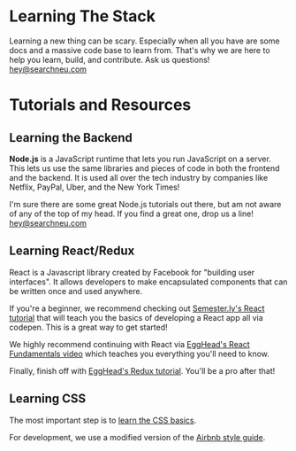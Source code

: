 
# Learning The Stack

Learning a new thing can be scary. Especially when all you have are some docs and a massive code base to learn from. That's why we are here to help you learn, build, and contribute. Ask us questions! hey@searchneu.com

# Tutorials and Resources

## Learning the Backend

**Node.js** is a JavaScript runtime that lets you run JavaScript on a server. This lets us use the same libraries and pieces of code in both the frontend and the backend. It is used all over the tech industry by companies like Netflix, PayPal, Uber, and the New York Times!

I'm sure there are some great Node.js tutorials out there, but am not aware of any of the top of my head. If you find a great one, drop us a line! hey@searchneu.com

## Learning React/Redux

React is a Javascript library created by Facebook for "building user interfaces". It allows developers to make encapsulated components that can be written once and used anywhere. 

If you're a beginner, we recommend checking out [Semester.ly's React tutorial](https://github.com/noahpresler/React-Tutorial) that will teach you the basics of developing a React app all via codepen. This is a great way to get started! 

We highly recommend continuing with React via [EggHead's React Fundamentals video](https://egghead.io/courses/react-fundamentals>) which teaches you everything you'll need to know.

Finally, finish off with [EggHead's Redux tutorial](https://egghead.io/courses/getting-started-with-redux>). You'll be a pro after that! 

## Learning CSS

The most important step is to [learn the CSS basics](https://www.w3schools.com/css/).

For development, we use a modified version of the [Airbnb style guide](https://github.com/airbnb/css).
